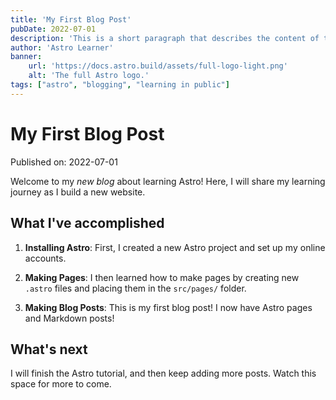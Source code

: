 ```yaml
---
title: 'My First Blog Post'
pubDate: 2022-07-01
description: 'This is a short paragraph that describes the content of the blog. It also says how I got the idea, and anything else that might be relevant. 2-3 lines. nim blandit volutpat maecenas volutpat blandit aliquam etiam erat velit scelerisque in dictum non consectetur'
author: 'Astro Learner'
banner:
    url: 'https://docs.astro.build/assets/full-logo-light.png'
    alt: 'The full Astro logo.'
tags: ["astro", "blogging", "learning in public"]
---
```

# My First Blog Post

Published on: 2022-07-01

Welcome to my _new blog_ about learning Astro! Here, I will share my learning journey as I build a new website.

## What I've accomplished

1. **Installing Astro**: First, I created a new Astro project and set up my online accounts.

2. **Making Pages**: I then learned how to make pages by creating new `.astro` files and placing them in the `src/pages/` folder.

3. **Making Blog Posts**: This is my first blog post! I now have Astro pages and Markdown posts!

## What's next

I will finish the Astro tutorial, and then keep adding more posts. Watch this space for more to come.
